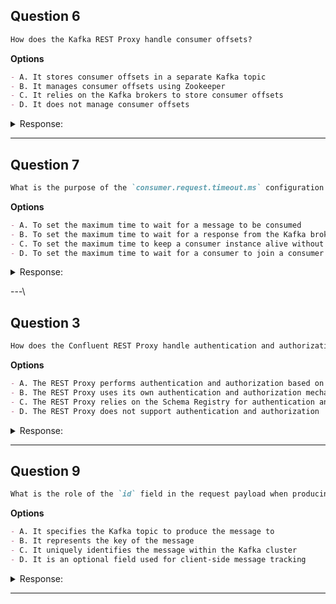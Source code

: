 ## Question 6

```markdown
How does the Kafka REST Proxy handle consumer offsets?
```

**Options**

```markdown
- A. It stores consumer offsets in a separate Kafka topic
- B. It manages consumer offsets using Zookeeper
- C. It relies on the Kafka brokers to store consumer offsets
- D. It does not manage consumer offsets
```

<details><summary>Response:</summary>

**Answer:** C

**Explanation:**

```markdown
Kafka brokers manage offsets internally.

- A. Incorrect – offset topic is not separate or custom.
- B. Incorrect – Kafka no longer uses Zookeeper for offsets.
- C. Correct – stored in `__consumer_offsets` topic by brokers.
- D. Incorrect – offsets are managed, just not by REST Proxy directly.
```

</details>

---

## Question 7

```markdown
What is the purpose of the `consumer.request.timeout.ms` configuration parameter in the Kafka REST Proxy?
```

**Options**

```markdown
- A. To set the maximum time to wait for a message to be consumed
- B. To set the maximum time to wait for a response from the Kafka broker
- C. To set the maximum time to keep a consumer instance alive without further requests
- D. To set the maximum time to wait for a consumer to join a consumer group
```

<details><summary>Response:</summary>

**Answer:** C

**Explanation:**

```markdown
This controls idle timeout for consumer instances.

- A. Incorrect – not about waiting for a message.
- B. Incorrect – that’s broker-level.
- C. Correct – controls lifecycle of consumer instance.
- D. Incorrect – group coordination is managed internally.
```

</details>

---\\

## Question 3

```markdown
How does the Confluent REST Proxy handle authentication and authorization for production and consumption of messages?
```

**Options**

```markdown
- A. The REST Proxy performs authentication and authorization based on the Kafka ACLs configured in the brokers
- B. The REST Proxy uses its own authentication and authorization mechanism independent of Kafka
- C. The REST Proxy relies on the Schema Registry for authentication and authorization
- D. The REST Proxy does not support authentication and authorization
```

<details><summary>Response:</summary>

**Answer:** B

**Explanation:**

```markdown
The REST Proxy enforces its own auth and authorization at the HTTP layer.

- A. Incorrect – it doesn’t rely on Kafka ACLs.
- B. Correct – supports basic and JWT auth independently.
- C. Incorrect – Schema Registry is not responsible.
- D. Incorrect – it does support auth mechanisms.
```

</details>

---

## Question 9

```markdown
What is the role of the `id` field in the request payload when producing messages via the Kafka REST Proxy?
```

**Options**

```markdown
- A. It specifies the Kafka topic to produce the message to
- B. It represents the key of the message
- C. It uniquely identifies the message within the Kafka cluster
- D. It is an optional field used for client-side message tracking
```

<details><summary>Response:</summary>

**Answer:** D

**Explanation:**

```markdown
The `id` field is for client use only.

- A. Incorrect – topic is specified in the URL.
- B. Incorrect – the message key is separate.
- C. Incorrect – Kafka doesn’t use this field.
- D. Correct – helps clients track requests/responses.
```

</details>

---

